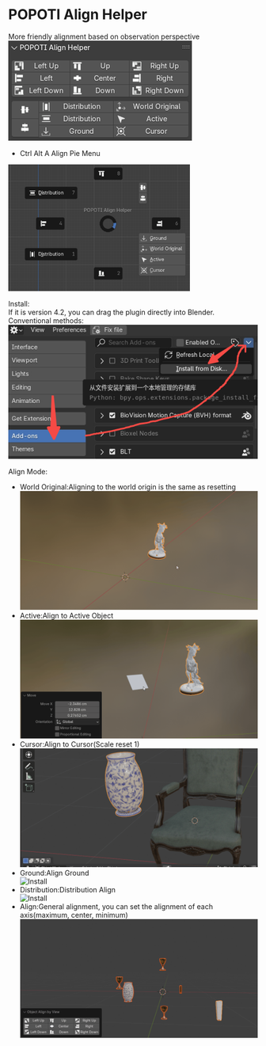 # POPOTI Align Helper

More friendly alignment based on observation perspective<br>
![Install](image/preview.png)

- Ctrl Alt A Align Pie Menu

<img alt="img.png" height="256" src="image/pie_menu_align.png" />

Install:  
If it is version 4.2, you can drag the plugin directly into Blender.
Conventional methods:
![Install](image/install.jpg)

Align Mode:<br>

- World Original:Aligning to the world origin is the same as resetting <br>
  ![Install](image/align_world_original.gif)
- Active:Align to Active Object<br>
  ![Install](image/align_active.gif)
- Cursor:Align to Cursor(Scale reset 1)<br>
  ![Install](image/align_cursor.gif)
- Ground:Align Ground<br>
  ![Install](image/align_ground.gif)
- Distribution:Distribution Align<br>
  ![Install](image/align_distribution.gif)
- Align:General alignment, you can set the alignment of each axis(maximum, center, minimum)<br>
  ![Install](image/align_align.gif )

